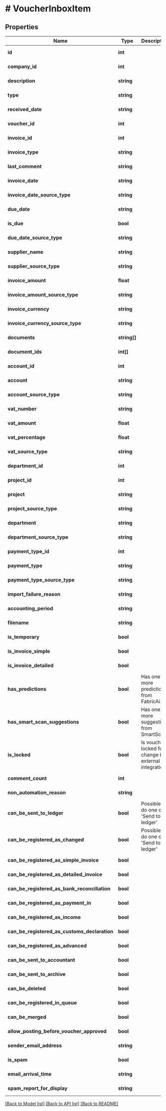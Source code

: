 # # VoucherInboxItem

## Properties

Name | Type | Description | Notes
------------ | ------------- | ------------- | -------------
**id** | **int** |  | [optional] [readonly]
**company_id** | **int** |  | [optional] [readonly]
**description** | **string** |  | [optional] [readonly]
**type** | **string** |  | [optional] [readonly]
**received_date** | **string** |  | [optional] [readonly]
**voucher_id** | **int** |  | [optional] [readonly]
**invoice_id** | **int** |  | [optional] [readonly]
**invoice_type** | **string** |  | [optional] [readonly]
**last_comment** | **string** |  | [optional] [readonly]
**invoice_date** | **string** |  | [optional] [readonly]
**invoice_date_source_type** | **string** |  | [optional] [readonly]
**due_date** | **string** |  | [optional] [readonly]
**is_due** | **bool** |  | [optional] [readonly]
**due_date_source_type** | **string** |  | [optional] [readonly]
**supplier_name** | **string** |  | [optional] [readonly]
**supplier_source_type** | **string** |  | [optional] [readonly]
**invoice_amount** | **float** |  | [optional] [readonly]
**invoice_amount_source_type** | **string** |  | [optional] [readonly]
**invoice_currency** | **string** |  | [optional] [readonly]
**invoice_currency_source_type** | **string** |  | [optional] [readonly]
**documents** | **string[]** |  | [optional] [readonly]
**document_ids** | **int[]** |  | [optional] [readonly]
**account_id** | **int** |  | [optional] [readonly]
**account** | **string** |  | [optional] [readonly]
**account_source_type** | **string** |  | [optional] [readonly]
**vat_number** | **string** |  | [optional] [readonly]
**vat_amount** | **float** |  | [optional] [readonly]
**vat_percentage** | **float** |  | [optional] [readonly]
**vat_source_type** | **string** |  | [optional] [readonly]
**department_id** | **int** |  | [optional] [readonly]
**project_id** | **int** |  | [optional] [readonly]
**project** | **string** |  | [optional] [readonly]
**project_source_type** | **string** |  | [optional] [readonly]
**department** | **string** |  | [optional] [readonly]
**department_source_type** | **string** |  | [optional] [readonly]
**payment_type_id** | **int** |  | [optional] [readonly]
**payment_type** | **string** |  | [optional] [readonly]
**payment_type_source_type** | **string** |  | [optional] [readonly]
**import_failure_reason** | **string** |  | [optional] [readonly]
**accounting_period** | **string** |  | [optional] [readonly]
**filename** | **string** |  | [optional] [readonly]
**is_temporary** | **bool** |  | [optional] [readonly]
**is_invoice_simple** | **bool** |  | [optional] [readonly]
**is_invoice_detailed** | **bool** |  | [optional] [readonly]
**has_predictions** | **bool** | Has one or more predictions from FabricAi | [optional] [readonly]
**has_smart_scan_suggestions** | **bool** | Has one or more suggestions from SmartScan | [optional] [readonly]
**is_locked** | **bool** | Is voucher locked for change by external integration | [optional] [readonly]
**comment_count** | **int** |  | [optional] [readonly]
**non_automation_reason** | **string** |  | [optional] [readonly]
**can_be_sent_to_ledger** | **bool** | Possible to do one click &#39;Send to ledger&#39; | [optional] [readonly]
**can_be_registered_as_changed** | **bool** | Possible to do one click &#39;Send to ledger&#39; | [optional] [readonly]
**can_be_registered_as_simple_invoice** | **bool** |  | [optional] [readonly]
**can_be_registered_as_detailed_invoice** | **bool** |  | [optional] [readonly]
**can_be_registered_as_bank_reconciliation** | **bool** |  | [optional] [readonly]
**can_be_registered_as_payment_in** | **bool** |  | [optional] [readonly]
**can_be_registered_as_income** | **bool** |  | [optional] [readonly]
**can_be_registered_as_customs_declaration** | **bool** |  | [optional] [readonly]
**can_be_registered_as_advanced** | **bool** |  | [optional] [readonly]
**can_be_sent_to_accountant** | **bool** |  | [optional] [readonly]
**can_be_sent_to_archive** | **bool** |  | [optional] [readonly]
**can_be_deleted** | **bool** |  | [optional] [readonly]
**can_be_registered_in_queue** | **bool** |  | [optional] [readonly]
**can_be_merged** | **bool** |  | [optional] [readonly]
**allow_posting_before_voucher_approved** | **bool** |  | [optional] [readonly]
**sender_email_address** | **string** |  | [optional] [readonly]
**is_spam** | **bool** |  | [optional] [readonly]
**email_arrival_time** | **string** |  | [optional] [readonly]
**spam_report_for_display** | **string** |  | [optional] [readonly]

[[Back to Model list]](../../README.md#models) [[Back to API list]](../../README.md#endpoints) [[Back to README]](../../README.md)
